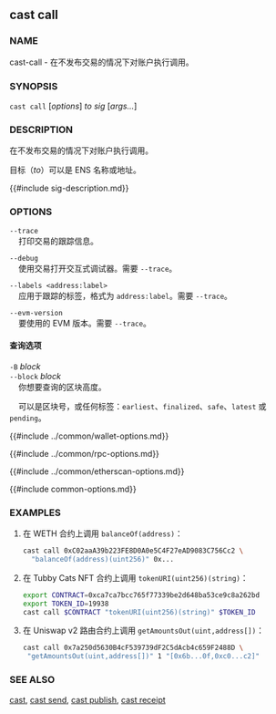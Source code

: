 ## cast call

### NAME

cast-call - 在不发布交易的情况下对账户执行调用。

### SYNOPSIS

``cast call`` [*options*] *to* *sig* [*args...*]

### DESCRIPTION

在不发布交易的情况下对账户执行调用。

目标（*to*）可以是 ENS 名称或地址。

{{#include sig-description.md}}

### OPTIONS

`--trace`  
&nbsp;&nbsp;&nbsp;&nbsp;打印交易的跟踪信息。

`--debug`  
&nbsp;&nbsp;&nbsp;&nbsp;使用交易打开交互式调试器。需要 `--trace`。

`--labels <address:label>`  
&nbsp;&nbsp;&nbsp;&nbsp;应用于跟踪的标签，格式为 `address:label`。需要 `--trace`。

`--evm-version`  
&nbsp;&nbsp;&nbsp;&nbsp;要使用的 EVM 版本。需要 `--trace`。

#### 查询选项

`-B` *block*  
`--block` *block*  
&nbsp;&nbsp;&nbsp;&nbsp;你想要查询的区块高度。

&nbsp;&nbsp;&nbsp;&nbsp;可以是区块号，或任何标签：`earliest`、`finalized`、`safe`、`latest` 或 `pending`。

{{#include ../common/wallet-options.md}}

{{#include ../common/rpc-options.md}}

{{#include ../common/etherscan-options.md}}

{{#include common-options.md}}

### EXAMPLES

1. 在 WETH 合约上调用 `balanceOf(address)`：

    ```sh
    cast call 0xC02aaA39b223FE8D0A0e5C4F27eAD9083C756Cc2 \
      "balanceOf(address)(uint256)" 0x...
    ```

2. 在 Tubby Cats NFT 合约上调用 `tokenURI(uint256)(string)`：

    ```sh
    export CONTRACT=0xca7ca7bcc765f77339be2d648ba53ce9c8a262bd
    export TOKEN_ID=19938
    cast call $CONTRACT "tokenURI(uint256)(string)" $TOKEN_ID
   ```

3. 在 Uniswap v2 路由合约上调用 `getAmountsOut(uint,address[])`：

    ```sh
   cast call 0x7a250d5630B4cF539739dF2C5dAcb4c659F2488D \
     "getAmountsOut(uint,address[])" 1 "[0x6b...0f,0xc0...c2]"
    ```

### SEE ALSO

[cast](./cast.md), [cast send](./cast-send.md), [cast publish](./cast-publish.md), [cast receipt](./cast-receipt.md)